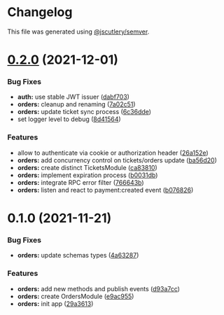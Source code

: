 # Changelog

This file was generated using [@jscutlery/semver](https://github.com/jscutlery/semver).

# [0.2.0](https://github.com/getlarge/ticketing/compare/v0.1.0...v0.2.0) (2021-12-01)


### Bug Fixes

* **auth:** use stable JWT issuer ([dabf703](https://github.com/getlarge/ticketing/commit/dabf703bde4cb9c2e08b069f68f1bb2036055da4))
* **orders:** cleanup and renaming ([7a02c51](https://github.com/getlarge/ticketing/commit/7a02c51b46a771cefe1cbaa24e2f64940c73fa7f))
* **orders:** update ticket sync process ([6c36dde](https://github.com/getlarge/ticketing/commit/6c36ddefb2dc2358696cfe76797b96511b6ac46c))
* set logger level to debug ([8d41564](https://github.com/getlarge/ticketing/commit/8d4156475bfc2b1b6e95d7eda567063569548b65))


### Features

* allow to authenticate via cookie or authorization header ([26a152e](https://github.com/getlarge/ticketing/commit/26a152e3309b8d6b10550feadc184873d215e1a1))
* **orders:** add concurrency control on tickets/orders update ([ba56d20](https://github.com/getlarge/ticketing/commit/ba56d206cff42b26aacd664adbc74dc94cf19d4a))
* **orders:** create distinct TicketsModule ([ca83810](https://github.com/getlarge/ticketing/commit/ca83810783de2422dfbfdcab1bf32aa49e465265))
* **orders:** implement expiration process ([b0031db](https://github.com/getlarge/ticketing/commit/b0031dbab1877e80935dac3b7e40810bd6e81914))
* **orders:** integrate RPC error filter ([766643b](https://github.com/getlarge/ticketing/commit/766643bbcd6a1a366f124df80bad0b2044019319))
* **orders:** listen and react to payment:created event ([b076826](https://github.com/getlarge/ticketing/commit/b0768261dd0edca359648c38dc74ce7ddc94b7fe))



# 0.1.0 (2021-11-21)


### Bug Fixes

* **orders:** update schemas types ([4a63287](https://github.com/getlarge/ticketing/commit/4a63287a99e8ca79a65c40df9b45a0f27aaf659f))


### Features

* **orders:** add new methods and publish events ([d93a7cc](https://github.com/getlarge/ticketing/commit/d93a7cc0434d8767118bb634eaf6780bce46a53c))
* **orders:** create OrdersModule ([e9ac955](https://github.com/getlarge/ticketing/commit/e9ac9558648bc1f2fced743678b143bb429172f7))
* **orders:** init app ([29a3613](https://github.com/getlarge/ticketing/commit/29a3613a4b8c0d9a2657e9b8005449111575ee28))
